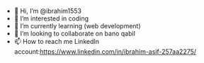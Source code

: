 - 👋 Hi, I’m @ibrahim1553
- 👀 I’m interested in coding
- 🌱 I’m currently learning (web development)
- 💞️ I’m looking to collaborate on bano qabil
- 📫 How to reach me LinkedIn account:https://www.linkedin.com/in/ibrahim-asif-257aa2275/

<!---
ibrahim1553/ibrahim1553 is a ✨ special ✨ repository because its `README.md` (this file) appears on your GitHub profile.
You can click the Preview link to take a look at your changes.
--->
